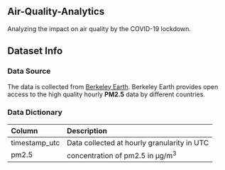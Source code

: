 ## Air-Quality-Analytics

Analyzing the impact on air quality by the COVID-19 lockdown.

## Dataset Info

### Data Source

The data is collected from [Berkeley Earth](http://berkeleyearth.org). Berkeley Earth provides open access to the high quality hourly **PM2.5** data by different countries.

### Data Dictionary

| Column        | Description                                 |
|:--------------|:--------------------------------------------|
| timestamp_utc | Data collected at hourly granularity in UTC |
| pm2.5         | concentration of pm2.5 in μg/m<sup>3</sup>  |
